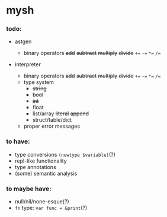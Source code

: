 # mysh

### todo:

* astgen
  * binary operators ~~add~~ ~~subtract~~ ~~multiply~~ ~~divide~~ `+=` `-=` `*=` `/=`

* interpreter
  * binary operators ~~add~~ ~~subtract~~ ~~multiply~~ ~~divide~~ `+=` `-=` `*=` `/=`
  * type system
    * ~~string~~
    * ~~bool~~
    * ~~int~~
    * float
    * list/array ~~literal~~ ~~append~~
    * struct/table/dict
  * proper error messages

### to have:
 * type conversions `(newtype $variable)`(?)
 * repl-like functionality
 * type annotations
 * (some) semantic analysis

### to maybe have:
 * null/nil/none-esque(?)
 * `fn` type: `var func = &print`(?)
